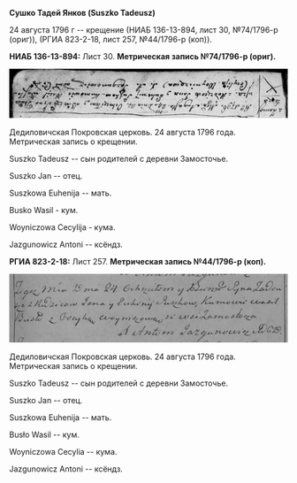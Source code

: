 **Сушко Тадей Янков (Suszko Tadeusz)**

24 августа 1796 г -- крещение (НИАБ 136-13-894, лист 30, №74/1796-р
(ориг)), (РГИА 823-2-18, лист 257, №44/1796-р (коп)).

**НИАБ 136-13-894:** Лист 30. **Метрическая запись №74/1796-р (ориг).**

![](./media/c42194ea52e42b608e9e3a449e7ecabca26d9748.png)

Дедиловичская Покровская церковь. 24 августа 1796 года. Метрическая
запись о крещении.

Suszko Tadeusz -- сын родителей с деревни Замосточье.

Suszko Jan -- отец.

Suszkowa Euhenija -- мать.

Busko Wasil - кум.

Woyniczowa Cecylija - кума.

Jazgunowicz Antoni -- ксёндз.

**РГИА 823-2-18:** Лист 257. **Метрическая запись №44/1796-р (коп).**

![](./media/eef1471eb5180643546b04f80987b94692a35ec4.png)

Дедиловичская Покровская церковь. 24 августа 1796 года. Метрическая
запись о крещении.

Suszko Tadeusz -- сын родителей с деревни Замосточье.

Suszko Jan -- отец.

Suszkowa Euhenija -- мать.

Busło Wasil -- кум.

Woyniczowa Cecylia -- кума.

Jazgunowicz Antoni -- ксёндз.
